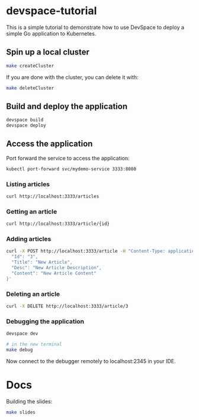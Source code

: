 # devspace-tutorial

This is a simple tutorial to demonstrate how to use DevSpace to deploy a simple Go application to Kubernetes.

## Spin up a local cluster

```sh
make createCluster
```
If you are done with the cluster, you can delete it with:

```sh
make deleteCluster
```

## Build and deploy the application
    
```sh
devspace build
devspace deploy
```

## Access the application

Port forward the service to access the application:

```sh
kubectl port-forward svc/mydemo-service 3333:8080
```

### Listing articles
    
```sh
curl http://localhost:3333/articles
```  

### Getting an article

```sh
curl http://localhost:3333/article/{id}
```

### Adding articles 

```sh
curl -X POST http://localhost:3333/article -H "Content-Type: application/json" -d '{
  "Id": "3",
  "Title": "New Article",
  "Desc": "New Article Description",
  "Content": "New Article Content"
}'
```

### Deleting an article

```sh
curl -X DELETE http://localhost:3333/article/3
```

### Debugging the application

```sh
devspace dev

# in the new terminal
make debug
```

Now connect to the debugger remotely to localhost:2345 in your IDE.

# Docs

Building the slides:

```sh
make slides
```


